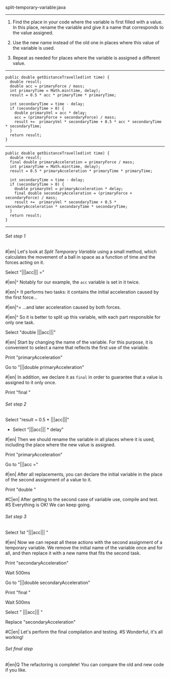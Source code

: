 split-temporary-variable:java

---

1. Find the place in your code where the variable is first filled with a value. In this place, rename the variable and give it a name that corresponds to the value assigned.

2. Use the new name instead of the old one in places where this value of the variable is used.

3. Repeat as needed for places where the variable is assigned a different value.



---

```
public double getDistanceTravelled(int time) {
  double result;
  double acc = primaryForce / mass;
  int primaryTime = Math.min(time, delay);
  result = 0.5 * acc * primaryTime * primaryTime;

  int secondaryTime = time - delay;
  if (secondaryTime > 0) {
    double primaryVel = acc * delay;
    acc = (primaryForce + secondaryForce) / mass;
    result +=  primaryVel * secondaryTime + 0.5 * acc * secondaryTime * secondaryTime;
  }
  return result;
}
```

---

```
public double getDistanceTravelled(int time) {
  double result;
  final double primaryAcceleration = primaryForce / mass;
  int primaryTime = Math.min(time, delay);
  result = 0.5 * primaryAcceleration * primaryTime * primaryTime;

  int secondaryTime = time - delay;
  if (secondaryTime > 0) {
    double primaryVel = primaryAcceleration * delay;
    final double secondaryAcceleration = (primaryForce + secondaryForce) / mass;
    result +=  primaryVel * secondaryTime + 0.5 * secondaryAcceleration * secondaryTime * secondaryTime;
  }
  return result;
}
```

---

###### Set step 1


#|en| Let's look at *Split Temporary Variable*  using a small method, which calculates the movement of a ball in space as a function of time and the forces acting on it.

Select "|||acc||| ="


#|en|^ Notably for our example, the `acc` variable is set in it twice.


#|en|+ It performs two tasks: it contains the initial acceleration caused by the first force…



#|en|^= …and later acceleration caused by both forces.


#|en|^ So it is better to split up this variable, with each part responsible for only one task.

Select "double |||acc|||"


#|en| Start by changing the name of the variable. For this purpose, it is convenient to select a name that reflects the first use of the variable.

Print "primaryAcceleration"

Go to "|||double primaryAcceleration"


#|en| In addition, we declare it as `final` in order to guarantee that a value is assigned to it only once.

Print "final "

###### Set step 2

Select "result = 0.5 * |||acc|||"
+ Select "|||acc||| * delay"


#|en| Then we should rename the variable in all places where it is used, including the place where the new value is assigned.

Print "primaryAcceleration"

Go to "|||acc ="


#|en| After all replacements, you can declare the initial variable in the place of the second assignment of a value to it.

Print "double "


#C|en| After getting to the second case of variable use, compile and test.
#S Everything is OK! We can keep going.

###### Set step 3

Select 1st "|||acc||| "


#|en| Now we can repeat all these actions with the second assignment of a temporary variable. We remove the initial name of the variable once and for all, and then replace it with a new name that fits the second task.

Print "secondaryAcceleration"

Wait 500ms

Go to "|||double secondaryAcceleration"

Print "final "

Wait 500ms

Select " |||acc||| "

Replace "secondaryAcceleration"


#C|en| Let's perform the final compilation and testing.
#S Wonderful, it's all working!


###### Set final step


#|en|Q The refactoring is complete! You can compare the old and new code if you like.
